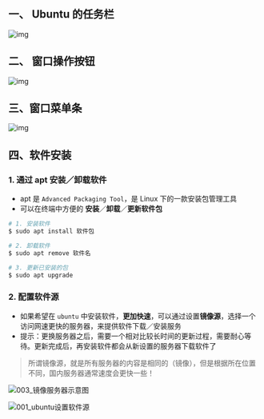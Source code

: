 ## 一、 Ubuntu 的任务栏

![img](https://gitee.com/zgf1366/pic_store/raw/master/img/20210119161547.jpg)

## 二、 窗口操作按钮

![img](https://gitee.com/zgf1366/pic_store/raw/master/img/20210119161602.jpg)

## 三、窗口菜单条

![img](https://gitee.com/zgf1366/pic_store/raw/master/img/20210119161612.jpg)

## 四、软件安装

### 1. 通过 apt 安装／卸载软件

- apt 是 `Advanced Packaging Tool`，是 Linux 下的一款安装包管理工具
- 可以在终端中方便的 **安装**／**卸载**／**更新软件包**

```bash
# 1. 安装软件
$ sudo apt install 软件包

# 2. 卸载软件
$ sudo apt remove 软件名

# 3. 更新已安装的包
$ sudo apt upgrade 
```

### 2. 配置软件源

- 如果希望在 `ubuntu` 中安装软件，**更加快速**，可以通过设置**镜像源**，选择一个访问网速更快的服务器，来提供软件下载／安装服务
- 提示：更换服务器之后，需要一个相对比较长时间的更新过程，需要耐心等待。更新完成后，再安装软件都会从新设置的服务器下载软件了

> 所谓镜像源，就是所有服务器的内容是相同的（镜像），但是根据所在位置不同，国内服务器通常速度会更快一些！

![003_镜像服务器示意图](https://gitee.com/zgf1366/pic_store/raw/master/img/20210119172202.png)

![001_ubuntu设置软件源](https://gitee.com/zgf1366/pic_store/raw/master/img/20210119172209.png)